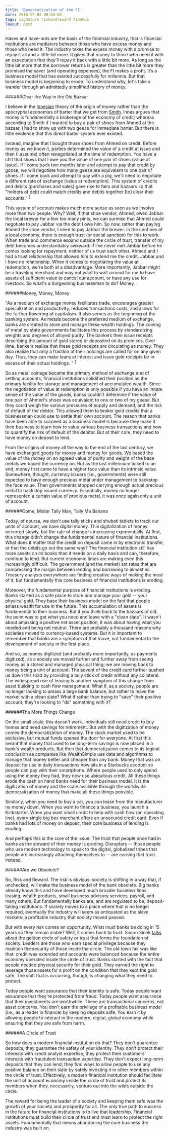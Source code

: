 ```yaml
---
title: 'Democratization of the FI'
date: 2016-05-03 00:00:00 
tags: signature riskandreward finance
layout: post
---
```

Haves and have-nots are the basis of the financial industry, that is financial institutions are mediators between those who have excess money and those who need it.  The industry takes the excess money with a promise to repay it all and a little bit more. It gives that money to those who need it with an expectation that they’ll repay it back with a little bit more.  As long as the little bit more that the borrower returns is greater  than the little bit more they promised the saver (and operating expenses), the FI makes a profit.  It’s a business model that has existed successfully for millennia.  But that business model is beginning to erode. To understand why, let's take a wander through an admittedly simplified history of money.

######Clear the Way in the Old Bazaar

I believe in the [Innesian](https://en.wikipedia.org/wiki/Alfred_Mitchell-Innes) theory of the origin of money rather than the apocryphal economies of barter that we get from [Smith](https://en.wikipedia.org/wiki/Adam_Smith). Innes argues that  money is fundamentally a brokerage of the economy of credit; whereas according to Smith if I wanted to buy a pair of shoes from Ahmed at the bazaar, I had to show up with two geese for immediate barter.  But there is little evidence that this direct barter system ever existed.  

Instead, imagine that I bought those shoes from Ahmed on credit. Before money as we know it, parties determined the value of a credit at issue and then (I assume) often renegotiated at the time of redemption.   You have a chit that shows that I owe you the value of one pair of shoes (value at issue).  If I come back two months later and attempt to pay that credit by goose, we will negotiate how many geese are equivalent to one pair of shoes.  If I come back and attempt to pay with a pig, we'll need to negotiate a different rate of exchange (value at redemption).   This system of credits and debits (purchases and sales) gave rise to fairs and bazaars so that "holders of debt could match credits and debits together [to] clear their accounts." <sup><a href="http://neweconomicperspectives.org/2013/09/money-created-overcome-barter.html">1</a></sup> 

This system of account makes much more sense as soon as we involve more than two people.  Why? Well, if that shoe vendor, Ahmed, owed Jabbar the local brewer for a few too many pints, we can surmise that Ahmed could negotiate to pay Jabbar  via the debt I owe him.  So now, rather than paying Ahmed the shoe vendor, I need to pay Jabbar the brewer.  In the confines of a local economy, there is enough trust (or social sanction) for this to work.  When trade and commerce expand outside the circle of trust, transfer of my debt becomes understandably awkward: if I’ve never met Jabbar before he comes looking for repayment, neither of us trust each other.  Ahmed and I had a trust relationship that allowed him to extend me the credit.  Jabbar and I have no relationship. When it comes to negotiating the value at redemption, we're both at a disadvantage.  More importantly, Jabbar might be a traveling merchant and may not want to wait around for me to have assets of sufficient value to cancel our account, or have any use for livestock. So what's a burgeoning businessman to do? Money.

######Money, Money, Money

"As a medium of exchange money facilitates trade, encourages greater specialization and productivity, reduces transactions costs, and allows for the further flowering of capitalism.  It also serves as the beginning of the banking system.  As metals become the preferred medium of exchange, banks are created to store and manage these wealth holdings.  The coining of metal by state governments facilitates this process by standardizing weights and degrees of alloyed purity.  The bankers then issue receipts describing the amount of gold stored or deposited on its premises.  Over time, bankers realize that these gold receipts are circulating as money.  They also realize that only a fraction of their holdings are called for on any given day.  Thus, they can make loans at interest and issue gold receipts far in excess of their actual holdings. " <sup><a href="http://neweconomicperspectives.org/2013/09/money-created-overcome-barter.html">1</a></sup> 

So as metal coinage became the primary method of exchange and of settling accounts, financial institutions solidified their position as the primary facility for storage and management of accumulated wealth.  Since the negotiation of value at redemption is only possible if you have an innate sense of the value of the goods, banks couldn't determine if the value of one pair of Ahmed's shoes was equivalent to one or two of my geese.  But they could weigh the various pressures of supply and demand, and the risk of default of the debtor.  This allowed them to broker gold credits that a businessman could use to settle their own account.  The reason that banks have been able to succeed as a business model is because they make it their business to learn how to value various business transactions and how to quantify the risk of default of the debitor. 
But at their core, they need to have money on deposit to lend.

From the origins of money all the way to the end of the last century, we have exchanged goods for money and money for goods.  We based the value of the money on an agreed value of purity and weight of the base metals we based the currency on.  But as the last millennium ticked to an end, money first came to have a higher face value than its intrinsic value. Somewhere, thought, currency issuers (i.e., governments) were still expected to have enough precious metal under management to backstop the face value.  Then governments stopped carrying enough actual precious metal to backstop issued currency.  Essentially, money no longer represented a certain value of precious metal, it was once again only a unit of account.  

######Come, Mister Tally Man, Tally Me Banana

Today, of course, we don't use tally sticks and shubati tablets to track our units of account, we have digital money.  This digitalization of money occurred slowly, but the rate of change is increasing exponentially.  At first, this change didn't change the fundamental nature of financial institutions.  What does it matter that the credit on deposit came in by electronic transfer, or that the debits go out the same way?  The financial institution still has more assets on its books than it needs on a daily basis and can, therefore, continue to lend.  But current economic times are making even this increasingly difficult. The government (and the market) set rates that are compressing the margin between lending and borrowing to almost nil.  Treasury analysts everywhere are finding creative ways of making the most of it, but fundamentally this core business of financial institutions is eroding.

Moreover, the fundamental purpose of financial institutions is eroding.  Banks started as a safe place to store and manage your gold --  your physical gold.  They base their business model on the fact that people amass wealth for use in the future.  This accumulation of assets is fundamental to their business.  But if you think back to the bazaars of old, the point was to get what you need and leave with a "clean slate".  It wasn't about amassing a positive net asset position, it was about having what you needed and being net neutral. There are probably a thousand reasons why societies moved to currency-based systems. But it is important to remember that banks are a symptom of that move, not fundamental to the development of society in the first place.

And so, as money digitized (and probably more importantly, as payments digitized), as a society we moved further and further away from seeing money as a stored and managed physical thing; we are moving back to money being a unit of account.  The advent of the credit card further pushed us down this road by providing a tally stick of credit without any collateral. The widespread rise of leasing is another symptom of this change from asset building to cash flow management.  What if, as a society, people are no longer looking to amass a large bank balance, but rather to leave the market with a clean slate?  What if rather than trying to "save" their positive account, they're looking to "do" something with it?

######The More Things Change

On the small scale, this doesn't work. Individuals still need credit to buy homes and need savings for retirement. But with the digitization of money comes the democratization of money. The stock market used to be exclusive, but mutual funds opened the door for everyone. At first this meant that money that used to be long-term savings is now placed in a bank's wealth products. But then that democratization comes to its logical conclusion as companies like WealthSimple use data and algorithms to manage that money better and cheaper than any bank. Money that was on deposit for use in daily transactions now sits in a Starbucks account so people can pay with their smartphone.  Where people used to only spend using the money they had, they now use ubiquitous credit. All these things erode the cash on hand banks need for their business model. It is the digitization of money and the scale available through the worldwide democratization of money that make all these things possible.  

Similarly, when you need to buy a car, you can lease from the manufacturer no money down.  When you want to finance a business, you launch a Kickstarter. When you want small credit to help with cash flow (an operating line), every single big box merchant offers an unsecured credit card.  Even if banks had lots of money on deposit, their core business of lending is eroding.  
 
And perhaps this is the core of the issue. The trust that people once had in banks as the steward of their money is eroding. Disrupters -- those people who use modern technology to speak to the digital, globalized tribes that people are increasingly attaching themselves to -- are earning that trust instead.

######Are we Obsolete?

So, Risk and Reward.  The risk is obvious: society is shifting in a way that, if unchecked, will make the business model of the bank obsolete. Big banks already know this and have developed much broader business lines: leasing, wealth products, small business advisory services, payroll, and many others.  But fundamentally banks are, and are regulated to be, deposit-taking institutions.  If society moves to a place where that is no longer required, eventually the industry will seem as antiquated as the slave markets: a profitable industry that society moved passed.

But with every risk comes an opportunity.  What must banks be doing in 15 years so they remain viable?  Well, it comes back to trust.  Simon Sinek [talks](https://www.ted.com/talks/simon_sinek_why_good_leaders_make_you_feel_safe) about the golden circle of safety or trust that forms the foundation of society. Leaders are those who earn special privilege because they maintain the security of those inside the circle. The old town fair was like that: credit was extended and accounts were balanced because the entire economy operated inside the circle of trust.  Banks started with the fact that people needed physical security for their gold.  They earned the right to leverage those assets for a profit on the condition that they kept the gold safe. The shift that is occurring, though, is changing what they need to protect.

Today people want assurance that their identity is safe.  Today people want assurance that they're protected from fraud.  Today people want assurance that their investments are worthwhile.  These are transactional concerns, not asset concerns.  You don't earn the privilege of a profitable business model (i.e., as a leader in finance) by keeping deposits safe. You earn it by allowing people to interact in the modern, digital, global economy while ensuring that they are safe from harm.

######A Circle of Trust

So how does a modern financial institution do that?  They don't guarantee deposits, they guarantee the safety of your identity.  They don't protect their interests with credit analyst expertise; they protect their customers' interests with fraudulent transaction expertise.  They don't expect long-term deposits that they can lend; they find ways to allow people to use any positive balance on their slate by safely investing it in other members within the circle of trust. Effectively, a modern financial institution should facilitate the unit of account economy inside the circle of trust and protect its members when they, necessarily, venture out into the wilds outside the circle.

The reward for being the leader of a society and keeping them safe was the growth of your society and prosperity for all.  The only true path to success in the future for financial institutions is to live that leadership. Financial institutions must build their circle of trust and must learn to protect the right assets. Fundamentally that means abandoning the core business the industry was built on.
